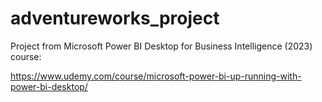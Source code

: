 # adventureworks_project

Project from Microsoft Power BI Desktop for Business Intelligence (2023) course:

https://www.udemy.com/course/microsoft-power-bi-up-running-with-power-bi-desktop/
